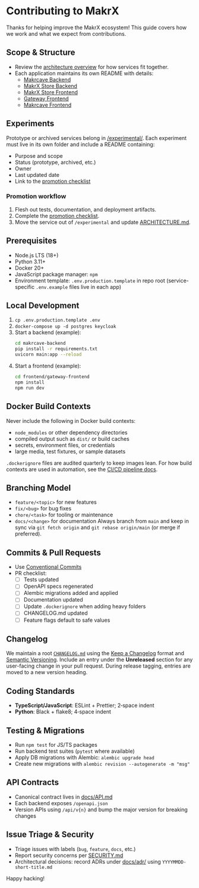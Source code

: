 # Contributing to MakrX

Thanks for helping improve the MakrX ecosystem! This guide covers how we work and what we expect from contributions.

## Scope & Structure
- Review the [architecture overview](docs/ARCHITECTURE.md) for how services fit together.
- Each application maintains its own README with details:
  - [Makrcave Backend](makrcave-backend/README.md)
  - [MakrX Store Backend](makrx-store-backend/README.md)
  - [MakrX Store Frontend](makrx-store-frontend/README.md)
  - [Gateway Frontend](frontend/gateway-frontend/README.md)
  - [Makrcave Frontend](frontend/makrcave-frontend/README.md)

## Experiments

Prototype or archived services belong in [/experimental/](experimental/). Each experiment must live in its own folder and include a README containing:

- Purpose and scope
- Status (prototype, archived, etc.)
- Owner
- Last updated date
- Link to the [promotion checklist](experimental/PROMOTION_CHECKLIST.md)

### Promotion workflow

1. Flesh out tests, documentation, and deployment artifacts.
2. Complete the [promotion checklist](experimental/PROMOTION_CHECKLIST.md).
3. Move the service out of `/experimental` and update [ARCHITECTURE.md](ARCHITECTURE.md).

## Prerequisites
- Node.js LTS (18+)
- Python 3.11+
- Docker 20+
- JavaScript package manager: `npm`
- Environment template: `.env.production.template` in repo root (service-specific `.env.example` files live in each app)

## Local Development
1. `cp .env.production.template .env`
2. `docker-compose up -d postgres keycloak`
3. Start a backend (example):
   ```bash
   cd makrcave-backend
   pip install -r requirements.txt
   uvicorn main:app --reload
   ```
4. Start a frontend (example):
   ```bash
   cd frontend/gateway-frontend
   npm install
   npm run dev
   ```

## Docker Build Contexts

Never include the following in Docker build contexts:

- `node_modules` or other dependency directories
- compiled output such as `dist/` or build caches
- secrets, environment files, or credentials
- large media, test fixtures, or sample datasets

`.dockerignore` files are audited quarterly to keep images lean. For how build contexts are used in automation, see the [CI/CD pipeline docs](docs/DEPLOYMENT.md#ci-cd-pipeline).

## Branching Model
- `feature/<topic>` for new features
- `fix/<bug>` for bug fixes
- `chore/<task>` for tooling or maintenance
- `docs/<change>` for documentation
Always branch from `main` and keep in sync via `git fetch origin` and `git rebase origin/main` (or merge if preferred).

## Commits & Pull Requests
- Use [Conventional Commits](https://www.conventionalcommits.org/)
- PR checklist:
  - [ ] Tests updated
  - [ ] OpenAPI specs regenerated
  - [ ] Alembic migrations added and applied
  - [ ] Documentation updated
  - [ ] Update `.dockerignore` when adding heavy folders
  - [ ] CHANGELOG.md updated
  - [ ] Feature flags default to safe values

## Changelog

We maintain a root [`CHANGELOG.md`](CHANGELOG.md) using the [Keep a Changelog](https://keepachangelog.com/en/1.0.0/) format and [Semantic Versioning](https://semver.org/).
Include an entry under the **Unreleased** section for any user-facing change in your pull request. During release tagging, entries are moved to a new version heading.

## Coding Standards
- **TypeScript/JavaScript**: ESLint + Prettier; 2‑space indent
- **Python**: Black + flake8; 4‑space indent

## Testing & Migrations
- Run `npm test` for JS/TS packages
- Run backend test suites (`pytest` where available)
- Apply DB migrations with Alembic: `alembic upgrade head`
- Create new migrations with `alembic revision --autogenerate -m "msg"`

## API Contracts
- Canonical contract lives in [docs/API.md](docs/API.md)
- Each backend exposes `/openapi.json`
- Version APIs using `/api/v{n}` and bump the major version for breaking changes

## Issue Triage & Security
- Triage issues with labels (`bug`, `feature`, `docs`, etc.)
- Report security concerns per [SECURITY.md](docs/SECURITY.md)
- Architectural decisions: record ADRs under [docs/adr/](docs/adr/README.md) using `YYYYMMDD-short-title.md`

Happy hacking!
